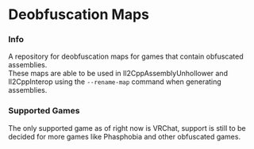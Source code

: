# Deobfuscation Maps

### Info
A repository for deobfuscation maps for games that contain obfuscated assemblies.\
These maps are able to be used in Il2CppAssemblyUnhollower and Il2CppInterop using the ``--rename-map`` command when generating assemblies.

### Supported Games
The only supported game as of right now is VRChat, support is still to be decided for more games like Phasphobia and other obfuscated games.

